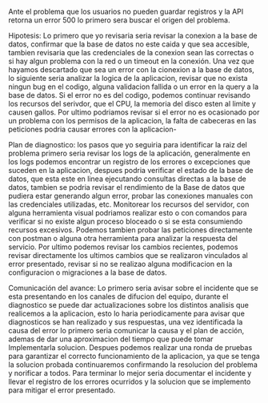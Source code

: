 Ante el problema que los usuarios no pueden guardar registros y la API retorna un error 500 lo primero sera buscar el origen del problema.

Hipotesis:
    Lo primero que yo revisaria seria revisar la conexion a la base de datos, confirmar que la base de datos no este caida y que sea accesible,
    tambien revisaria que las credenciales de la conexion sean las correctas o si hay algun problema con la red o un timeout en la conexión.
    Una vez que hayamos descartado que sea un error con la cionexion a la base de datos, lo siguiente seria analizar la logica de la aplicacion,
    revisar que no exista ningun bug en el codigo, alguna validacion fallida o un error en la query a la base de datos.
    Si el error no es del codigo, podemos continuar revisando los recursos del serivdor, que el CPU, la memoria del disco esten al limite y causen gallos.
    Por ultimo podriamos revisar si el error no es ocasionado por un problema con los permisos de la aplicacion, la falta de cabeceras en 
    las peticiones podria causar errores con la aplicacion-

Plan de diagnostico:
    los pasos que yo seguiria para identificar la raiz del problema primero seria revisar los logs de la aplicación, generalmente en los logs
    podemos encontrar un registro de los errores o excepciones que suceden en la aplicacion, despues podria verificar el estado de la base de datos, que
    esta este en linea ejecutando consultas directas a la base de datos, tambien se podria revisar el rendimiento de la Base de datos que pudiera estar generando algun error,
    probar las conexiones manuales con las credenciales utilizadas, etc.
    Monitorear los recursos del servidor, con alguna herramienta visual podriamos realizar esto o con comandos para verificar si no existe algun proceso bloceado
    o si se esta consumiendo recursos excesivos.
    Podemos tambien probar las peticiones directamente con postman o alguna otra herramienta para analizar la respuesta del servicio.
    Por ultimo podemos revisar los cambios recientes, podemos revisar directamente los ultimos cambios que se realizaron vinculados al error presentado,
    revisar si no se realizao alguna modificacion en la configuracion o migraciones a la base de datos.

Comunicación del avance:
    Lo primero seria avisar sobre el incidente que se esta presentando en los canales de difucion del equipo,
    durante el diagnostico se puede dar actualizaciones sobre los distintos analisis que realicemos a la aplicacion, esto lo haria periodicamente 
    para avisar que diagnosticos se han realizado y sus respuestas, una vez identificada la causa del error lo primero seria comunicar la causa y el plan de acción, 
    ademas de dar una aproximacion del tiempo que puede tomar Implementarla solucion.
    Despues podemos realizar una ronda de pruebas para garantizar el correcto funcionamiento de la aplicacion, ya que se tenga la solucion probada
    continuaremos confirmando la resolucion del problema y norificar a todos.
    Para terminar lo mejor seria documentar el incidente y llevar el registro de los errores ocurridos y la solucion que se implemento para mitigar el error presentado.